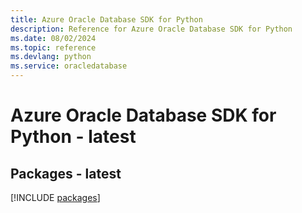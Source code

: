 ```yaml
---
title: Azure Oracle Database SDK for Python
description: Reference for Azure Oracle Database SDK for Python
ms.date: 08/02/2024
ms.topic: reference
ms.devlang: python
ms.service: oracledatabase
---
```

# Azure Oracle Database SDK for Python - latest
## Packages - latest
[!INCLUDE [packages](oracle-database-index.md)]